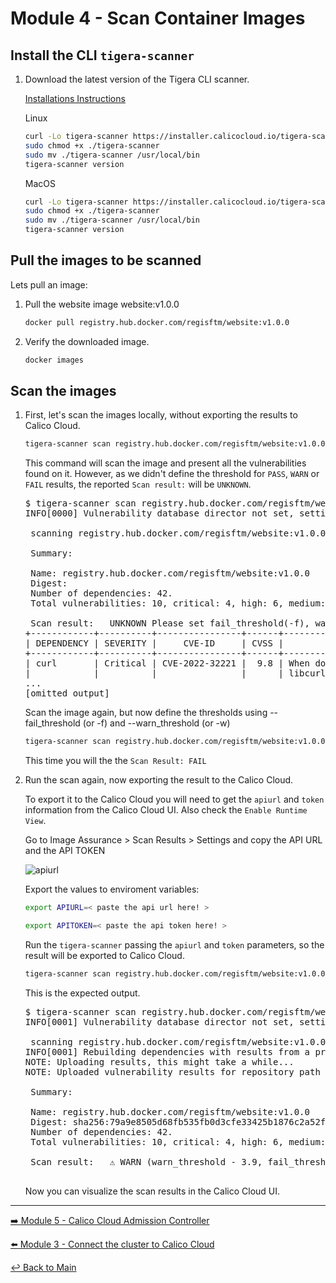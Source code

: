 # Module 4 - Scan Container Images

## Install the CLI `tigera-scanner` 

1. Download the latest version of the Tigera CLI scanner.

   [Installations Instructions](https://docs.tigera.io/calico-cloud/image-assurance/scanners/pipeline-scanner#start-the-scanner)

   Linux

   ```bash
   curl -Lo tigera-scanner https://installer.calicocloud.io/tigera-scanner/v3.18.0-1.1-1/image-assurance-scanner-cli-linux-amd64
   sudo chmod +x ./tigera-scanner
   sudo mv ./tigera-scanner /usr/local/bin
   tigera-scanner version
   ```

   MacOS

   ```bash
   curl -Lo tigera-scanner https://installer.calicocloud.io/tigera-scanner/v3.18.0-1.1-1/image-assurance-scanner-cli-darwin-amd64
   sudo chmod +x ./tigera-scanner
   sudo mv ./tigera-scanner /usr/local/bin
   tigera-scanner version
   ```

## Pull the images to be scanned

Lets pull an image:

1. Pull the website image website:v1.0.0

   ```bash
   docker pull registry.hub.docker.com/regisftm/website:v1.0.0
   ```

2. Verify the downloaded image.

   ```bash
   docker images
   ```

## Scan the images

1. First, let's scan the images locally, without exporting the results to Calico Cloud.

   ```bash
   tigera-scanner scan registry.hub.docker.com/regisftm/website:v1.0.0
   ```

   This command will scan the image and present all the vulnerabilities found on it. However, as we didn't define the threshold for `PASS`, `WARN` or `FAIL` results, the reported `Scan result:` will be `UNKNOWN`.

   <pre>
   $ tigera-scanner scan registry.hub.docker.com/regisftm/website:v1.0.0
   INFO[0000] Vulnerability database director not set, setting it to the cache default direct /home/ec2-user/.cache.

    scanning registry.hub.docker.com/regisftm/website:v1.0.0...

    Summary:

    Name: registry.hub.docker.com/regisftm/website:v1.0.0
    Digest:
    Number of dependencies: 42.
    Total vulnerabilities: 10, critical: 4, high: 6, medium: 0, low: 0, N/A: 0

    Scan result:   UNKNOWN Please set fail_threshold(-f), warn_threshold(-w) for a scan result. 
   +------------+----------+----------------+------+--------------------------------+----------------------+------------------------------------------------------------------------------------------+
   | DEPENDENCY | SEVERITY |     CVE-ID     | CVSS |          DESCRIPTION           |      FIX RESULT      |                                        REFERENCES                                        |
   +------------+----------+----------------+------+--------------------------------+----------------------+------------------------------------------------------------------------------------------+
   | curl       | Critical | CVE-2022-32221 |  9.8 | When doing HTTP(S) transfers,  | fixed in [7.83.1-r4] | https://hackerone.com/reports/   1704017                                                 |
   |            |          |                |      | libcurl might erroneously      |                      |       
   ...
   [omitted output]
   </pre>

   Scan the image again, but now define the thresholds using --fail_threshold (or -f) and --warn_threshold (or -w)

   ```bash
   tigera-scanner scan registry.hub.docker.com/regisftm/website:v1.0.0 -f 7.9 -w 3.9
   ```

   This time you will the the `Scan Result: FAIL`

2. Run the scan again, now exporting the result to the Calico Cloud.

   To export it to the Calico Cloud you will need to get the `apiurl` and `token` information from the Calico Cloud UI. Also check the `Enable Runtime View`.

   Go to Image Assurance > Scan Results > Settings  and copy the API URL and the API TOKEN

   ![apiurl](https://user-images.githubusercontent.com/104035488/207679431-02b5a56c-ca10-4fb6-b147-e881bf631cb7.gif)

   Export the values to enviroment variables:

   ```bash
   export APIURL=< paste the api url here! >
   ```

   ```bash
   export APITOKEN=< paste the api token here! >
   ```

   Run the `tigera-scanner` passing the `apiurl` and `token` parameters, so the result will be exported to Calico Cloud.

   ```bash
   tigera-scanner scan registry.hub.docker.com/regisftm/website:v1.0.0 -f 7.9 -w 3.9 --apiurl $APIURL --token $APITOKEN
   ```

   This is the expected output.

   <pre>
   $ tigera-scanner scan registry.hub.docker.com/regisftm/website:v1.0.0 -f 7.9 -w 3.9 --apiurl $APIURL --token $APITOKEN
   INFO[0001] Vulnerability database director not set, setting it to the cache default direct /home/ec2-user/.cache.

    scanning registry.hub.docker.com/regisftm/website:v1.0.0...
   INFO[0001] Rebuilding dependencies with results from a previous scan of the image.
   NOTE: Uploading results, this might take a while...
   NOTE: Uploaded vulnerability results for repository path / digest registry.hub.docker.com/regisftm/website:v1.0.   0@sha256:79a9e8505d68fb535fb0d3cfe33425b1876c2a52fb7d180d5f5de86ec2cdd557

    Summary:

    Name: registry.hub.docker.com/regisftm/website:v1.0.0
    Digest: sha256:79a9e8505d68fb535fb0d3cfe33425b1876c2a52fb7d180d5f5de86ec2cdd557
    Number of dependencies: 42.
    Total vulnerabilities: 10, critical: 4, high: 6, medium: 0, low: 0, N/A: 0 

    Scan result:   ⚠ WARN (warn_threshold - 3.9, fail_threshold - 7.9, Using thresholds from Calico Cloud)  
    </pre>

     Now you can visualize the scan results in the Calico Cloud UI.

---

[:arrow_right: Module 5 - Calico Cloud Admission Controller](module-5-admission-controller.md) <br>

[:arrow_left: Module 3 - Connect the cluster to Calico Cloud](module-3-connect-calicocloud.md)

[:leftwards_arrow_with_hook: Back to Main](../README.md)  
